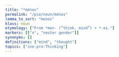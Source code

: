 ```yaml
---
title: "*ménos"
permalink: "/pie/noun/ménos"
lemma_to_sort: "menos"
klass: noun
etymology: ["From *men- (“think, mind”) +‎ *-os."]
markers: [["n", "neuter gender"]]
synonyms: []
definitions: ["mind", "thought"]
topics: ["ine-pro:Thinking"]
---
```

